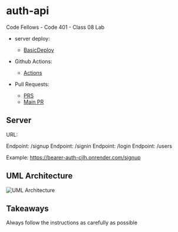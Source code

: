 # auth-api

Code Fellows - Code 401 - Class 08 Lab

- server deploy:

  - [BasicDeploy]()

- Github Actions:

  - [Actions](https://github.com/reedoooo/auth-api/actions)

- Pull Requests:
  - [PRS](https://github.com/reedoooo/auth-api/pulls)
  - [Main PR](https://github.com/reedoooo/bearer-auth/pull/3)

## Server

URL: 

Endpoint: /signup
Endpoint: /signin
Endpoint: /login
Endpoint: /users


Example: https://bearer-auth-cjlh.onrender.com/signup

## UML Architecture

![UML Architecture](./UML-diagram.jpeg)

## Takeaways

Always follow the instructions as carefully as possible
